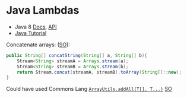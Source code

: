 # Java Lambdas

* Java 8 [Docs](http://docs.oracle.com/javase/8/docs/), [API](http://docs.oracle.com/javase/8/docs/api/index.html)
* [Java Tutorial](http://docs.oracle.com/javase/tutorial/java/javaOO/lambdaexpressions.html)

Concatenate arrays: ([SO](http://stackoverflow.com/a/35315750/125246)):

```java
public String[] concatString(String[] a, String[] b){ 
    Stream<String> streamA = Arrays.stream(a);
    Stream<String> streamB = Arrays.stream(b);
    return Stream.concat(streamA, streamB).toArray(String[]::new); 
}
```

Could have used Commons Lang [`ArrayUtils.addAll(T[], T...)`](http://commons.apache.org/proper/commons-lang/javadocs/api-3.1/org/apache/commons/lang3/ArrayUtils.html#addAll%28T%5B%5D,%20T...%29) [SO](http://stackoverflow.com/a/80559/125246)
